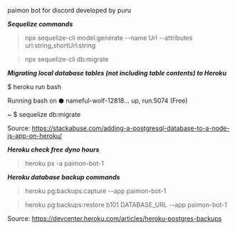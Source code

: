 paimon bot for discord developed by puru

***Sequelize commands***
> npx sequelize-cli model:generate --name Url --attributes url:string,shortUrl:string

> npx sequelize-cli db:migrate

***Migrating local database tables (not including table contents) to Heroku***

$ heroku run bash

Running bash on ⬢ nameful-wolf-12818... up, run.5074 (Free)

~ $ sequelize db:migrate

Source: https://stackabuse.com/adding-a-postgresql-database-to-a-node-js-app-on-heroku/

***Heroku check free dyno hours***
> heroku ps -a paimon-bot-1

***Heroku database backup commands***
> heroku pg:backups:capture --app paimon-bot-1

> heroku pg:backups:restore b101 DATABASE_URL --app paimon-bot-1

Source: https://devcenter.heroku.com/articles/heroku-postgres-backups